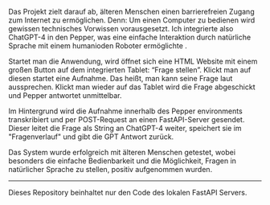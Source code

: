 Das Projekt zielt darauf ab, älteren Menschen einen barrierefreien Zugang zum Internet zu ermöglichen. Denn: Um einen Computer zu bedienen wird gewissen technisches Vorwissen vorausgesetzt. 
Ich integrierte also ChatGPT-4 in den Pepper, was eine einfache Interaktion durch natürliche Sprache mit einem humanioden Roboter ermöglichte .

Startet man die Anwendung, wird öffnet sich eine HTML Website mit einem großen Button auf dem integrierten Tablet: “Frage stellen”. Klickt man auf diesen startet eine Aufnahme. Das heißt, man kann seine Frage laut aussprechen. Klickt man wieder auf das Tablet wird die Frage abgeschickt und Pepper antwortet unmittelbar.

Im Hintergrund wird die Aufnahme innerhalb des Pepper environments transkribiert und per POST-Request an einen FastAPI-Server gesendet. Dieser leitet die Frage als String an ChatGPT-4 weiter, speichert sie im "Fragenverlauf" und gibt die GPT Antwort zurück.

Das System wurde erfolgreich mit älteren Menschen getestet, wobei besonders die einfache Bedienbarkeit und die Möglichkeit, Fragen in natürlicher Sprache zu stellen, positiv aufgenommen wurden.

----

Dieses Repository beinhaltet nur den Code des lokalen FastAPI Servers.
